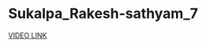 # Sukalpa_Rakesh-sathyam_7

[VIDEO LINK](https://drive.google.com/file/d/1qNtAaj4bdilNiccvxVlMJg3mVMpRQMcM/view?usp=sharing)
